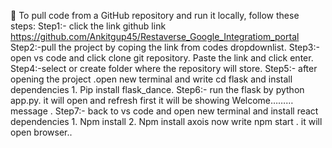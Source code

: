 	To pull code from a GitHub repository and run it locally, follow these steps:
Step1:- click the link  github  link https://github.com/Ankitgup45/Restaverse_Google_Integratiom_portal
 Step2:-pull the project by coping the link from codes dropdownlist.
Step3:- open vs code and click clone git repository. Paste the link and click enter.
Step4:-select or create folder where the repository will store.
Step5:- after opening the project .open new terminal and write cd flask and install dependencies 1. Pip install flask_dance.
Step6:- run the flask by python app.py. it will open and  refresh first it will be showing Welcome……… message .
Step7:- back to vs code and open new terminal and install react dependencies 1. Npm install  2. Npm install axois  now write npm start . it will open browser..
